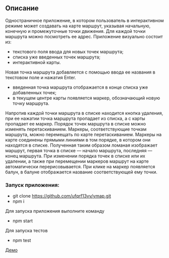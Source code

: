 ## Описание

Одностраничное приложение, в котором пользователь в интерактивном режиме может создавать на карте маршрут, указывая начальную, конечную и промежуточные точки движения. Для каждой точки маршрута можно посмотреть ее адрес. Приложение визуально состоит из:

+ текстового поля ввода для новых точек маршрута;
+ списка уже введенных точек маршрута;
+ интерактивной карты.

Новая точка маршрута добавляется с помощью ввода ее названия в текстовом поле и нажатия Enter.

+ введенная точка маршрута отображается в конце списка уже добавленных точек;
+ в текущем центре карты появляется маркер, обозначающий новую точку маршрута.

Напротив каждой точки маршрута в списке находится кнопка удаления, при ее нажатии точка маршрута пропадает из списка, а с карты пропадает ее маркер. Порядок точек маршрута в списке можно изменять перетаскиванием. Маркеры, соответствующие точкам маршрута, можно перемещать по карте перетаскиванием. Маркеры на карте соединены прямыми линиями в том порядке, в котором они находятся в списке. Полученная таким образом ломаная изображает маршрут, первая точка в списке — начало маршрута, последняя — конец маршрута. При изменении порядка точек в списке или их удалении, а также при перемещении маркеров маршрут на карте автоматически перерисовывается. При клике на маркер появляется балун, в балуне отображается название соответствующей ему точки.

### Запуск приложения:

* git clone https://github.com/ufqrf13vv/ymap.git
* npm i

Для запуска приложения выполните команду
* npm start

Для запуска тестов
* npm test

[Демо](https://ymap-fnbox.herokuapp.com/)
